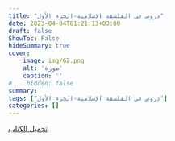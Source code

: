 ```yaml
---
title: "دروس في الفلسفة الإسلامية-الجزء الأول"
date: 2023-04-04T01:21:13+03:00
draft: false
ShowToc: False
hideSummary: true
cover:
    image: img/62.png
    alt: 'صورة'
    caption: ''
#    hidden: false
summary: 
tags: ["دروس في الفلسفة الإسلامية-الجزء الأول"]
categories: []
---
```

[تحميل الكتاب](./../../books/62.pdf)

